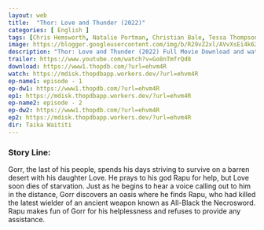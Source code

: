 ```yaml
---
layout: web
title:  "Thor: Love and Thunder (2022)"
categories: [ English ]
tags: [Chris Hemsworth, Natalie Portman, Christian Bale, Tessa Thompson]
image: https://blogger.googleusercontent.com/img/b/R29vZ2xl/AVvXsEi4k624Mawiho6BAiUkKowXHvOA_0o3TUI2Lm_IRnmVgi_q8UJUiJxRNYLkRSMqUTOHvot3gkp8hAs7uF1r0NPx-NLTgsoUtnaos_SmuwTI59dZ-mjAzAuGNFk9JwFAv99CFj_WZI9DfwwquR28B-b5c_gGehgyN-_ma8aJVkDP6R6rpaqYl11mY8Eyog/s1600/thor.jpg
description: "Thor: Love and Thunder (2022) Full Movie Download and watch online 720p low file size 500 mb."
trailer: https://www.youtube.com/watch?v=Go8nTmfrQd8
download: https://www1.thopdb.com/?url=ehvm4R
watch: https://mdisk.thopdbapp.workers.dev/?url=ehvm4R
ep-name1: episode - 1
ep-dw1: https://www1.thopdb.com/?url=ehvm4R
ep1: https://mdisk.thopdbapp.workers.dev/?url=ehvm4R
ep-name2: episode - 2
ep-dw2: https://www1.thopdb.com/?url=ehvm4R
ep2: https://mdisk.thopdbapp.workers.dev/?url=ehvm4R
dir: Taika Waititi
---
```


### Story Line:
Gorr, the last of his people, spends his days striving to survive on a barren desert with his daughter Love. He prays to his god Rapu for help, but Love soon dies of starvation. Just as he begins to hear a voice calling out to him in the distance, Gorr discovers an oasis where he finds Rapu, who had killed the latest wielder of an ancient weapon known as All-Black the Necrosword. Rapu makes fun of Gorr for his helplessness and refuses to provide any assistance.
